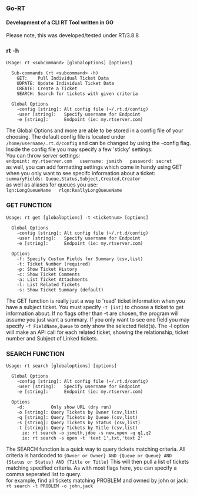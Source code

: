 ### Go-RT  
#### Development of a CLI RT Tool written in GO  
Please note, this was developed/tested under RT/3.8.8  
  
### rt -h  
```
Usage: rt <subcommand> [globaloptions] [options]  
  
  Sub-commands (rt <subcommand> -h)  
    GET:    Pull Individual Ticket Data  
    UDPATE: Update Individual Ticket Data  
    CREATE: Create a Ticket  
    SEARCH: Search for tickets with given criteria  
      
  Global Options  
    -config [string]: Alt config file (~/.rt.d/config)  
    -user [string]:   Specify username for Endpoint  
    -e [string]:      Endpoint (ie: my.rtserver.com)
```  
The Global Options and more are able to be stored in a config file of your choosing. The default config file is located under `/home/username/.rt.d/config` and can be changed by using the -config flag. Inside the config file you may specify a few 'sticky' settings:  
You can throw server settings:  
`endpoint: my.rtserver.com  
username: jsmith  
password: secret`  
as well, you can add formatting settings which come in handy using GET when you only want to see specifc information about a ticket:  
`summaryFields: Queue,Status,Subject,Created,Creator`  
as well as aliases for queues you use:  
`lqn:LongQueueName  
rlqn:ReallyLongQueueName`  
  
### GET FUNCTION  
  
```
Usage: rt get [globaloptions] -t <ticketnum> [options]  
  
  Global Options  
    -config [string]: Alt config file (~/.rt.d/config)  
    -user [string]:   Specify username for Endpoint  
    -e [string]:      Endpoint (ie: my.rtserver.com)  
  
  Options  
    -f: Specify Custom Fields for Summary (csv,list)  
    -t: Ticket Number (required)  
    -p: Show Ticket History  
    -c: Show Ticket Comments  
    -a: List Ticket Attachments  
    -l: List Related Tickets  
    -s: Show Ticket Summary (default)  
```  
The GET function is really just a way to 'read' ticket information when you have a subject ticket. You must specify `-t [int]` to choose a ticket to get information about. If no flags other than -t are chosen, the program will assume you just want a summary. If you only want to see one field you may specify `-f FieldName,Queue` to only show the selected field(s). The -l option will make an API call for each related ticket, showing the relationship, ticket number and Subject of Linked tickets.  
  
### SEARCH FUNCTION  
  
```
Usage: rt search [globaloptions] [options]  
  
  Global Options  
    -config [string]: Alt config file (~/.rt.d/config)  
    -user [string]:   Specify username for Endpoint  
    -e [string]:      Endpoint (ie: my.rtserver.com)  
  
  Options  
    -d:          Only show URL (dry run)  
    -o [string]: Query Tickets by Owner (csv,list)  
    -q [string]: Query Tickets by Queue (csv,list)  
    -s [string]: Query Tickets by Status (csv,list)  
    -t [string]: Query Tickets by Title (csv,list)  
      ie: rt search -o jsmith,jdoe -s new,open -q q1,q2  
      ie: rt search -s open -t 'text 1',txt,'text 2'  
```  
The SEARCH function is a quick way to query tickets matching criteria. All criteria is hardcoded to `{Owner or Owner} AND {Queue or Queue} AND {Status or Status} AND {Title or Title}` This will then pull a list of tickets matching specified criteria. As with most flags here, you can specify a comma seperated list to query.  
  for example, find all tickets matching PROBLEM and owned by john or jack: `rt search -t PROBLEM -o john,jack`  

